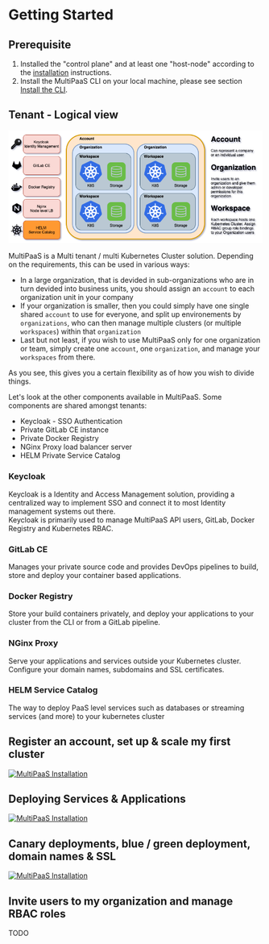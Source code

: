 # Getting Started

## Prerequisite

1) Installed the "control plane" and at least one "host-node" according to the [installation](INSTALL.md#installation) instructions.
2) Install the MultiPaaS CLI on your local machine, please see section [Install the CLI](INSTALL.md#install-the-cli).  

## Tenant - Logical view

![MultiPaaS Logical tenant view](../resources/logical-view.png)

MultiPaaS is a Multi tenant / multi Kubernetes Cluster solution. Depending on the requirements, this can be used in various ways:

* In a large organization, that is devided in sub-organizations who are in turn devided into business units, you should assign an `account` to each organization unit in your company
* If your organization is smaller, then you could simply have one single shared `account` to use for everyone, and split up environements by `organizations`, who can then manage multiple clusters (or multiple `workspaces`) within that `organization`
* Last but not least, if you wish to use MultiPaaS only for one organization or team, simply create one `account`, one `organization`, and manage your `workspaces` from there.

As you see, this gives you a certain flexibility as of how you wish to divide things.

Let's look at the other components available in MultiPaaS. Some components are shared amongst tenants:

* Keycloak - SSO Authentication
* Private GitLab CE instance
* Private Docker Registry
* NGinx Proxy load balancer server
* HELM Private Service Catalog

### Keycloak

Keycloak is a Identity and Access Management solution, providing a centralized way to implement SSO and connect it to most Identity management systems out there.  
Keycloak is primarily used to manage MultiPaaS API users, GitLab, Docker Registry and Kubernetes RBAC.

### GitLab CE

Manages your private source code and provides DevOps pipelines to build, store and deploy your container based applications.

### Docker Registry

Store your build containers privately, and deploy your applications to your cluster from the CLI or from a GitLab pipeline.

### NGinx Proxy

Serve your applications and services outside your Kubernetes cluster. Configure your domain names, subdomains and SSL certificates.

### HELM Service Catalog

The way to deploy PaaS level services such as databases or streaming services (and more) to your kubernetes cluster


## Register an account, set up & scale my first cluster

[![MultiPaaS Installation](https://img.youtube.com/vi/2E7Slel15LM/0.jpg)](https://www.youtube.com/watch?v=2E7Slel15LM)


## Deploying Services & Applications

[![MultiPaaS Installation](https://img.youtube.com/vi/BLM0QmzqAz4/0.jpg)](https://www.youtube.com/watch?v=BLM0QmzqAz4)


## Canary deployments, blue / green deployment, domain names & SSL

[![MultiPaaS Installation](https://img.youtube.com/vi/RyIgYcIOog8/0.jpg)](https://www.youtube.com/watch?v=RyIgYcIOog8)


## Invite users to my organization and manage RBAC roles

TODO

